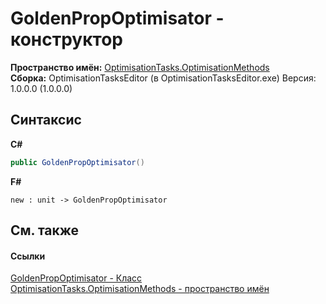 # GoldenPropOptimisator - конструктор
 

**Пространство имён:**&nbsp;<a href="N_OptimisationTasks_OptimisationMethods">OptimisationTasks.OptimisationMethods</a><br />**Сборка:**&nbsp;OptimisationTasksEditor (в OptimisationTasksEditor.exe) Версия: 1.0.0.0 (1.0.0.0)

## Синтаксис

**C#**<br />
``` C#
public GoldenPropOptimisator()
```

**F#**<br />
``` F#
new : unit -> GoldenPropOptimisator
```


## См. также


#### Ссылки
<a href="T_OptimisationTasks_OptimisationMethods_GoldenPropOptimisator">GoldenPropOptimisator - Класс</a><br /><a href="N_OptimisationTasks_OptimisationMethods">OptimisationTasks.OptimisationMethods - пространство имён</a><br />
